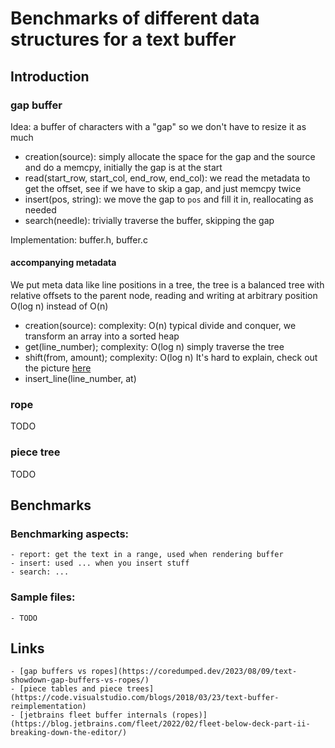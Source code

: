 # Benchmarks of different data structures for a text buffer

## Introduction

### gap buffer

Idea: a buffer of characters with a "gap" so we don't have to resize it as much

- creation(source):
  simply allocate the space for the gap and the source and do a memcpy, initially the gap is at the start
- read(start_row, start_col, end_row, end_col):
  we read the metadata to get the offset, see if we have to skip a gap, and just memcpy twice
- insert(pos, string):
  we move the gap to `pos` and fill it in, reallocating as needed
- search(needle):
  trivially traverse the buffer, skipping the gap

Implementation: buffer.h, buffer.c

#### accompanying metadata

We put meta data like line positions in a tree, the tree is a balanced tree with relative offsets to the parent node, reading and writing at arbitrary position O(log n) instead of O(n)

- creation(source):
  complexity: O(n)
  typical divide and conquer, we transform an array into a sorted heap
- get(line_number);
  complexity: O(log n)
  simply traverse the tree
- shift(from, amount);
  complexity: O(log n)
  It's hard to explain, check out the picture [here](https://github.com/xiaoshihou514/buffer-data-structures/blob/main/resources/metadata_tree_shifting.png)
- insert_line(line_number, at)

### rope

TODO

### piece tree

TODO

## Benchmarks

### Benchmarking aspects:

    - report: get the text in a range, used when rendering buffer
    - insert: used ... when you insert stuff
    - search: ...

### Sample files:

    - TODO

## Links

    - [gap buffers vs ropes](https://coredumped.dev/2023/08/09/text-showdown-gap-buffers-vs-ropes/)
    - [piece tables and piece trees](https://code.visualstudio.com/blogs/2018/03/23/text-buffer-reimplementation)
    - [jetbrains fleet buffer internals (ropes)](https://blog.jetbrains.com/fleet/2022/02/fleet-below-deck-part-ii-breaking-down-the-editor/)
